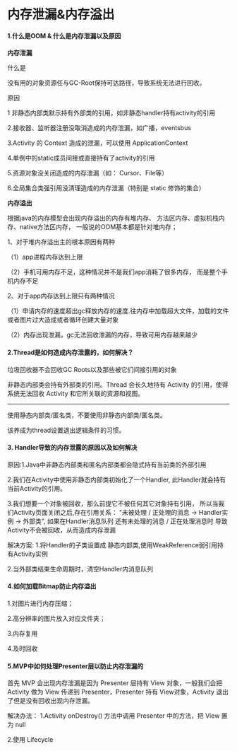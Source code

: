 # 内存泄漏&内存溢出

####  1.什么是OOM & 什么是内存泄漏以及原因


**内存泄漏**

什么是

没有用的对象资源任与GC-Root保持可达路径，导致系统无法进行回收。

原因

1 非静态内部类默示持有外部类的引用，如非静态handler持有activity的引用

2.接收器、监听器注册没取消造成的内存泄漏，如广播，eventsbus

3.Activity 的 Context 造成的泄漏，可以使用 ApplicationContext

4.单例中的static成员间接或直接持有了activity的引用

5.资源对象没关闭造成的内存泄漏（如： Cursor、File等）

6.全局集合类强引用没清理造成的内存泄漏（特别是 static 修饰的集合）


**内存溢出**

 根据java的内存模型会出现内存溢出的内存有堆内存、
方法区内存、虚拟机栈内存、native方法区内存，
一般说的OOM基本都是针对堆内存；

1、对于堆内存溢出主的根本原因有两种

（1）app进程内存达到上限

（2）手机可用内存不足，这种情况并不是我们app消耗了很多内存，
而是整个手机内存不足


2、对于app内存达到上限只有两种情况

（1）申请内存的速度超出gc释放内存的速度.往内存中加载超大文件，加载的文件或者图片过大造成或者循环创建大量对象

（2）内存出现泄漏，gc无法回收泄漏的内存，导致可用内存越来越少




####  2.Thread是如何造成内存泄露的，如何解决？

垃圾回收器不会回收GC Roots以及那些被它们间接引用的对象

非静态内部类会持有外部类的引用。Thread 会长久地持有 Activity 的引用，使得系统无法回收 Activity 和它所关联的资源和视图。

--------------------------------------

使用静态内部类/匿名类，不要使用非静态内部类/匿名类。

该养成为thread设置退出逻辑条件的习惯。


####  3. Handler导致的内存泄露的原因以及如何解决
 原因:1.Java中非静态内部类和匿名内部类都会隐式持有当前类的外部引用

2.我们在Activity中使用非静态内部类初始化了一个Handler,
此Handler就会持有当前Activity的引用。

3.我们想要一个对象被回收，那么前提它不被任何其它对象持有引用，
所以当我们Activity页面关闭之后,存在引用关系：
"未被处理 / 正处理的消息 -> Handler实例 -> 外部类",
如果在Handler消息队列 还有未处理的消息 / 正在处理消息时
 导致Activity不会被回收，从而造成内存泄漏


 解决方案:
1.将Handler的子类设置成 静态内部类,使用WeakReference弱引用持有Activity实例

2.当外部类结束生命周期时，清空Handler内消息队列

####  4.如何加载Bitmap防止内存溢出


1.对图片进行内存压缩；

2.高分辨率的图片放入对应文件夹；

3.内存复用

4.及时回收


####  5.MVP中如何处理Presenter层以防止内存泄漏的


首先 MVP 会出现内存泄漏是因为 Presenter 层持有 View 对象，一般我们会把 Activity 做为 View 传递到 Presenter，Presenter 持有 View对象，Activity 退出了但是没有回收出现内存泄漏。

解决办法：
1.Activity onDestroy() 方法中调用 Presenter 中的方法，把 View 置为 null

2.使用 Lifecycle


















